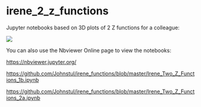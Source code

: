 # irene_2_z_functions
Jupyter notebooks based on 3D plots of 2 Z functions for a colleague:

<img src="https://render.githubusercontent.com/render/math?math=z = sqrt(x^2 - y^2)">

You can also use the Nbviewer Online page to view the notebooks:

https://nbviewer.jupyter.org/

https://github.com/Johnstul/irene_functions/blob/master/Irene_Two_Z_Functions_1b.ipynb

https://github.com/Johnstul/irene_functions/blob/master/Irene_Two_Z_Functions_2a.ipynb
